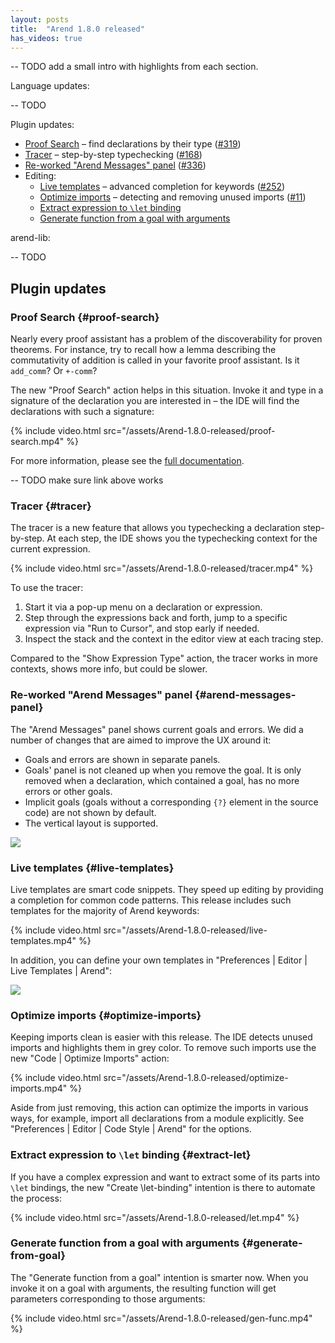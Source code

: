 ```yaml
---
layout: posts
title:  "Arend 1.8.0 released"
has_videos: true
---
```


-- TODO add a small intro with highlights from each section. 

Language updates:

-- TODO

Plugin updates:

* [Proof Search](#proof-search) – find declarations by their type ([#319](https://github.com/JetBrains/intellij-arend/issues/319))
* [Tracer](#tracer) – step-by-step typechecking ([#168](https://github.com/JetBrains/intellij-arend/issues/168))
* [Re-worked "Arend Messages" panel](#arend-messages-panel) ([#336](https://github.com/JetBrains/intellij-arend/issues/336))
* Editing:
  * [Live templates](#live-templates) – advanced completion for keywords ([#252](https://github.com/JetBrains/intellij-arend/issues/252))
  * [Optimize imports](#optimize-imports) – detecting and removing unused imports ([#11](https://github.com/JetBrains/intellij-arend/issues/11))
  * [Extract expression to `\let` binding](#extract-let)
  * [Generate function from a goal with arguments](#generate-from-goal)

arend-lib:

-- TODO

## Plugin updates

### Proof Search {#proof-search}

Nearly every proof assistant has a problem of the discoverability for proven theorems. For instance, try to recall how a lemma describing the commutativity of addition is called in your favorite proof assistant. Is it `add_comm`? Or `+-comm`?

The new "Proof Search" action helps in this situation. Invoke it and type in a signature of the declaration you are interested in – the IDE will find the declarations with such a signature:

{% include video.html src="/assets/Arend-1.8.0-released/proof-search.mp4" %}

For more information, please see the [full documentation](/documentation/proof-search). 

-- TODO make sure link above works

### Tracer {#tracer}

The tracer is a new feature that allows you typechecking a declaration step-by-step. 
At each step, the IDE shows you the typechecking context for the current expression.

{% include video.html src="/assets/Arend-1.8.0-released/tracer.mp4" %}

To use the tracer:

1. Start it via a pop-up menu on a declaration or expression.
2. Step through the expressions back and forth, jump to a specific expression via "Run to Cursor", and stop early if needed.
3. Inspect the stack and the context in the editor view at each tracing step.

Compared to the "Show Expression Type" action, the tracer works in more contexts, shows more info, but could be slower.

### Re-worked "Arend Messages" panel {#arend-messages-panel}

The "Arend Messages" panel shows current goals and errors. We did a number of changes that are aimed to improve the UX around it:

- Goals and errors are shown in separate panels.
- Goals' panel is not cleaned up when you remove the goal. It is only removed when a declaration, which contained a goal, has no more errors or other goals.
- Implicit goals (goals without a corresponding `{?}` element in the source code) are not shown by default.
- The vertical layout is supported.

![](/assets/Arend-1.8.0-released/???)

### Live templates {#live-templates}

Live templates are smart code snippets. They speed up editing by providing a completion for common code patterns. 
This release includes such templates for the majority of Arend keywords:

{% include video.html src="/assets/Arend-1.8.0-released/live-templates.mp4" %}

In addition, you can define your own templates in "Preferences \| Editor \| Live Templates \| Arend":

![](/assets/Arend-1.8.0-released/live-templates-custom.png)

### Optimize imports {#optimize-imports}

Keeping imports clean is easier with this release. The IDE detects unused imports and highlights them in grey color.
To remove such imports use the new "Code \| Optimize Imports" action:

{% include video.html src="/assets/Arend-1.8.0-released/optimize-imports.mp4" %}

Aside from just removing, this action can optimize the imports in various ways, for example, import all declarations from a module explicitly.
See "Preferences \| Editor \| Code Style \| Arend" for the options.

### Extract expression to `\let` binding {#extract-let}

If you have a complex expression and want to extract some of its parts into `\let` bindings, 
the new "Create \let-binding" intention is there to automate the process:

{% include video.html src="/assets/Arend-1.8.0-released/let.mp4" %}

### Generate function from a goal with arguments {#generate-from-goal}

The "Generate function from a goal" intention is smarter now. When you invoke it on a goal with arguments, 
the resulting function will get parameters corresponding to those arguments:

{% include video.html src="/assets/Arend-1.8.0-released/gen-func.mp4" %}